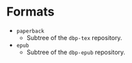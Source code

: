 # Formats

- `paperback`
    - Subtree of the `dbp-tex` repository.
- `epub`
    - Subtree of the `dbp-epub` repository.
